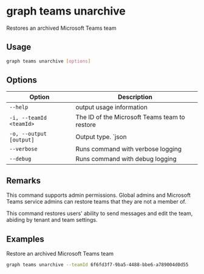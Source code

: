 # graph teams unarchive

Restores an archived Microsoft Teams team

## Usage

```sh
graph teams unarchive [options]
```

## Options

Option|Description
------|-----------
`--help`|output usage information
`-i, --teamId <teamId>`|The ID of the Microsoft Teams team to restore
`-o, --output [output]`|Output type. `json|text`. Default `text`
`--verbose`|Runs command with verbose logging
`--debug`|Runs command with debug logging

## Remarks

This command supports admin permissions. Global admins and Microsoft Teams service admins can restore teams that they are not a member of.

This command restores users' ability to send messages and edit the team, abiding by tenant and team settings.

## Examples

Restore an archived Microsoft Teams team

```sh
graph teams unarchive --teamId 6f6fd3f7-9ba5-4488-bbe6-a789004d0d55
```